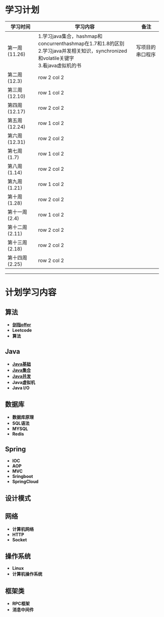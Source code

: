 # 学习计划

学习时间 | 学习内容| 备注
---|---|---
第一周 (11.26)| 1.学习java集合，hashmap和concurrenthashmap在1.7和1.8的区别<br>2.学习java并发相关知识，synchronized和volatile关键字<br>3.看java虚拟机的书 |写项目的串口程序
第二周 (12.3)| row 2 col 2 |
第三周 (12.10)| row 1 col 2 |
第四周 (12.17)| row 2 col 2 |
第五周 (12.24)| row 1 col 2 |
第六周 (12.31)| row 2 col 2 |
第七周 (1.7)| row 1 col 2 |
第八周 (1.14)| row 2 col 2 |
第九周 (1.21)| row 1 col 2 |
第十周 (1.28)| row 2 col 2 |
第十一周 (2.4)| row 1 col 2 |
第十二周 (2.11)| row 2 col 2 |
第十三周 (2.18)| row 2 col 2 |
第十四周 (2.25)| row 2 col 2 |


---

# 计划学习内容
 
## 算法
- [**剑指offer**](https://note.youdao.com/)
- **Leetcode**
- **算法**
## Java
- [**Java基础**](https://github.com/wangtengke/Notes/blob/master/notes/Java%E5%9F%BA%E7%A1%80.md)
- [**Java集合**](https://github.com/wangtengke/Notes/blob/master/notes/java%E9%9B%86%E5%90%88.md)
- [**Java并发**](https://github.com/wangtengke/Notes/blob/master/notes/java%E5%B9%B6%E5%8F%91.md)
- **Java虚拟机**
- **Java I/O**
## 数据库
- **数据库原理**
- **SQL语法**
- **MYSQL**
- **Redis**
## Spring
- **IOC**
- **AOP**
- **MVC**
- **Sringboot**
- **SpringCloud**
## 设计模式
## 网络
- **计算机网络**
- **HTTP**
- **Socket**
## 操作系统
- **Linux**
- **计算机操作系统**
## 框架类
- **RPC框架**
- **消息中间件**
